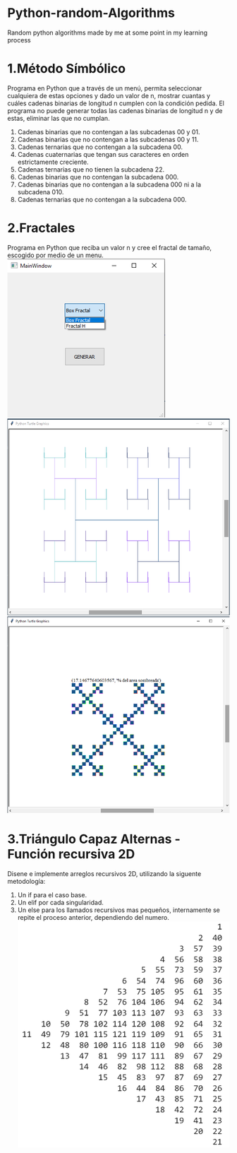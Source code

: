# Python-random-Algorithms
Random python algorithms made by me at some point in my learning process

# 1.Método Símbólico
Programa en Python que a través de un menú, permita seleccionar cualquiera de estas opciones y dado un valor de n, mostrar cuantas y cuáles cadenas binarias de longitud n cumplen con la condición pedida. El programa no puede generar todas las cadenas binarias de longitud n y de estas, eliminar las que no cumplan.

1. Cadenas binarias que no contengan a las subcadenas 00 y 01.
2. Cadenas binarias que no contengan a las subcadenas 00 y 11.
3. Cadenas ternarias que no contengan a la subcadena 00.
4. Cadenas cuaternarias que tengan sus caracteres en orden estrictamente creciente.
5. Cadenas ternarias que no tienen la subcadena 22.
6. Cadenas binarias que no contengan la subcadena 000.
7. Cadenas binarias que no contengan a la subcadena 000 ni a la subcadena 010.
8. Cadenas ternarias que no contengan a la subcadena 000.

# 2.Fractales
Programa en Python que reciba un valor n y cree el fractal de tamaño, escogido por medio de un menu.
![Interfaz](sources/Interfaz2.png)
![Fractal H](sources/HFractal2.png)
![Box Fractal](sources/BoxFractal3.png)

# 3.Triángulo Capaz Alternas - Función recursiva 2D
Disene e implemente arreglos recursivos 2D, utilizando la siguente metodología:
1. Un if para el caso base.
2. Un elif por cada singularidad.
3. Un else para los llamados recursivos mas pequeños, internamente se repite el proceso anterior, dependiendo del numero.
![triángulo capaz alternas](sources/TrianguloCapazAlternas-n21.png)